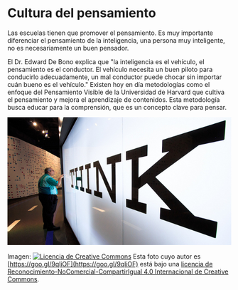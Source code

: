 # Cultura del pensamiento

Las escuelas tienen que promover el pensamiento. Es muy importante diferenciar el pensamiento de la inteligencia, una persona muy inteligente, no es necesariamente un buen pensador.

El Dr. Edward De Bono explica que "la inteligencia es el vehículo, el pensamiento es el conductor. El vehículo necesita un buen piloto para conducirlo adecuadamente, un mal conductor puede chocar sin importar cuán bueno es el vehículo." Existen hoy en día metodologías como el enfoque del Pensamiento Visible de la Universidad de Harvard que cultiva el pensamiento y mejora el aprendizaje de contenidos. Esta metodología busca educar para la comprensión, que es un concepto clave para pensar.


![](img/8724990478_b6a85b9abf_z.jpg)



Imagen: [![Licencia de Creative Commons](https://i.creativecommons.org/l/by-nc-sa/4.0/88x31.png)](http://creativecommons.org/licenses/by-nc-sa/4.0/) Esta foto cuyo autor es [https://goo.gl/9qliOF](https://goo.gl/9qliOF) está bajo una [licencia de Reconocimiento-NoComercial-CompartirIgual 4.0 Internacional de Creative Commons](http://creativecommons.org/licenses/by-nc-sa/4.0/).
